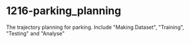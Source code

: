 # 1216-parking_planning
The trajectory planning for parking. Include "Making Dataset", "Training", "Testing" and "Analyse"
